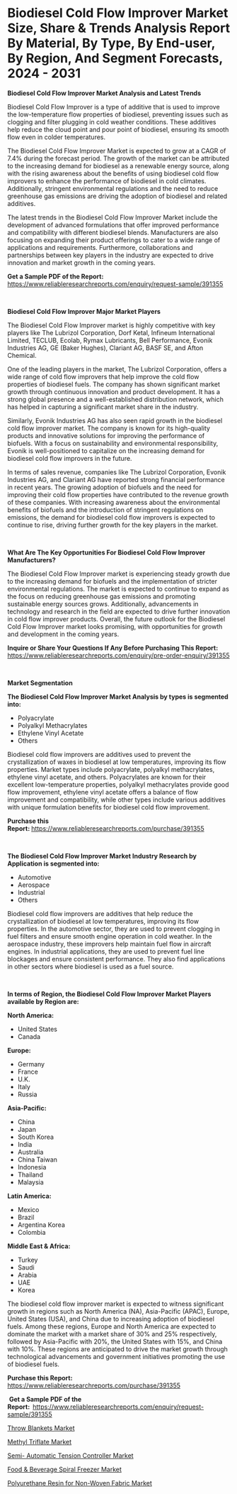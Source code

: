 <p><h1>Biodiesel Cold Flow Improver Market Size, Share & Trends Analysis Report By Material, By Type, By End-user, By Region, And Segment Forecasts, 2024 - 2031</h1></p><p><strong>Biodiesel Cold Flow Improver Market Analysis and Latest Trends</strong></p>
<p><p>Biodiesel Cold Flow Improver is a type of additive that is used to improve the low-temperature flow properties of biodiesel, preventing issues such as clogging and filter plugging in cold weather conditions. These additives help reduce the cloud point and pour point of biodiesel, ensuring its smooth flow even in colder temperatures.</p><p>The Biodiesel Cold Flow Improver Market is expected to grow at a CAGR of 7.4% during the forecast period. The growth of the market can be attributed to the increasing demand for biodiesel as a renewable energy source, along with the rising awareness about the benefits of using biodiesel cold flow improvers to enhance the performance of biodiesel in cold climates. Additionally, stringent environmental regulations and the need to reduce greenhouse gas emissions are driving the adoption of biodiesel and related additives.</p><p>The latest trends in the Biodiesel Cold Flow Improver Market include the development of advanced formulations that offer improved performance and compatibility with different biodiesel blends. Manufacturers are also focusing on expanding their product offerings to cater to a wide range of applications and requirements. Furthermore, collaborations and partnerships between key players in the industry are expected to drive innovation and market growth in the coming years.</p></p>
<p><strong>Get a Sample PDF of the Report:&nbsp;</strong> <a href="https://www.reliableresearchreports.com/enquiry/request-sample/391355">https://www.reliableresearchreports.com/enquiry/request-sample/391355</a></p>
<p>&nbsp;</p>
<p><strong>Biodiesel Cold Flow Improver Major Market Players</strong></p>
<p><p>The Biodiesel Cold Flow Improver market is highly competitive with key players like The Lubrizol Corporation, Dorf Ketal, Infineum International Limited, TECLUB, Ecolab, Rymax Lubricants, Bell Performance, Evonik Industries AG, GE (Baker Hughes), Clariant AG, BASF SE, and Afton Chemical. </p><p>One of the leading players in the market, The Lubrizol Corporation, offers a wide range of cold flow improvers that help improve the cold flow properties of biodiesel fuels. The company has shown significant market growth through continuous innovation and product development. It has a strong global presence and a well-established distribution network, which has helped in capturing a significant market share in the industry.</p><p>Similarly, Evonik Industries AG has also seen rapid growth in the biodiesel cold flow improver market. The company is known for its high-quality products and innovative solutions for improving the performance of biofuels. With a focus on sustainability and environmental responsibility, Evonik is well-positioned to capitalize on the increasing demand for biodiesel cold flow improvers in the future.</p><p>In terms of sales revenue, companies like The Lubrizol Corporation, Evonik Industries AG, and Clariant AG have reported strong financial performance in recent years. The growing adoption of biofuels and the need for improving their cold flow properties have contributed to the revenue growth of these companies. With increasing awareness about the environmental benefits of biofuels and the introduction of stringent regulations on emissions, the demand for biodiesel cold flow improvers is expected to continue to rise, driving further growth for the key players in the market.</p></p>
<p>&nbsp;</p>
<p><strong>What Are The Key Opportunities For Biodiesel Cold Flow Improver Manufacturers?</strong></p>
<p><p>The Biodiesel Cold Flow Improver market is experiencing steady growth due to the increasing demand for biofuels and the implementation of stricter environmental regulations. The market is expected to continue to expand as the focus on reducing greenhouse gas emissions and promoting sustainable energy sources grows. Additionally, advancements in technology and research in the field are expected to drive further innovation in cold flow improver products. Overall, the future outlook for the Biodiesel Cold Flow Improver market looks promising, with opportunities for growth and development in the coming years.</p></p>
<p><strong>Inquire or Share Your Questions If Any Before Purchasing This Report:</strong> <a href="https://www.reliableresearchreports.com/enquiry/pre-order-enquiry/391355">https://www.reliableresearchreports.com/enquiry/pre-order-enquiry/391355</a></p>
<p>&nbsp;</p>
<p><strong>Market Segmentation</strong></p>
<p><strong>The Biodiesel Cold Flow Improver Market Analysis by types is segmented into:</strong></p>
<p><ul><li>Polyacrylate</li><li>Polyalkyl Methacrylates</li><li>Ethylene Vinyl Acetate</li><li>Others</li></ul></p>
<p><p>Biodiesel cold flow improvers are additives used to prevent the crystallization of waxes in biodiesel at low temperatures, improving its flow properties. Market types include polyacrylate, polyalkyl methacrylates, ethylene vinyl acetate, and others. Polyacrylates are known for their excellent low-temperature properties, polyalkyl methacrylates provide good flow improvement, ethylene vinyl acetate offers a balance of flow improvement and compatibility, while other types include various additives with unique formulation benefits for biodiesel cold flow improvement.</p></p>
<p><strong>Purchase this Report:&nbsp;</strong><a href="https://www.reliableresearchreports.com/purchase/391355">https://www.reliableresearchreports.com/purchase/391355</a></p>
<p>&nbsp;</p>
<p><strong>The Biodiesel Cold Flow Improver Market Industry Research by Application is segmented into:</strong></p>
<p><ul><li>Automotive</li><li>Aerospace</li><li>Industrial</li><li>Others</li></ul></p>
<p><p>Biodiesel cold flow improvers are additives that help reduce the crystallization of biodiesel at low temperatures, improving its flow properties. In the automotive sector, they are used to prevent clogging in fuel filters and ensure smooth engine operation in cold weather. In the aerospace industry, these improvers help maintain fuel flow in aircraft engines. In industrial applications, they are used to prevent fuel line blockages and ensure consistent performance. They also find applications in other sectors where biodiesel is used as a fuel source.</p></p>
<p>&nbsp;</p>
<p><strong>In terms of Region, the Biodiesel Cold Flow Improver Market Players available by Region are:</strong></p>
<p>
    <p> <strong> North America: </strong>
        <ul>
            <li>United States</li>
            <li>Canada</li>
        </ul>
        </p> 
    <p> <strong> Europe: </strong>
        <ul>
            <li>Germany</li>
            <li>France</li>
            <li>U.K.</li>
            <li>Italy</li>
            <li>Russia</li>
        </ul>
        </p> 
    <p> <strong> Asia-Pacific: </strong>
        <ul>
            <li>China</li>
            <li>Japan</li>
            <li>South Korea</li>
            <li>India</li>
            <li>Australia</li>
            <li>China Taiwan</li>
            <li>Indonesia</li>
            <li>Thailand</li>
            <li>Malaysia</li>
        </ul>
        </p> 
    <p> <strong> Latin America: </strong>
        <ul>
            <li>Mexico</li>
            <li>Brazil</li>
            <li>Argentina Korea</li>
            <li>Colombia</li>
        </ul>
        </p> 
    <p> <strong> Middle East & Africa: </strong>
        <ul>
            <li>Turkey</li>
            <li>Saudi</li>
            <li>Arabia</li>
            <li>UAE</li>
            <li>Korea</li>
        </ul>
    </p>
    </p>
<p><p>The biodiesel cold flow improver market is expected to witness significant growth in regions such as North America (NA), Asia-Pacific (APAC), Europe, United States (USA), and China due to increasing adoption of biodiesel fuels. Among these regions, Europe and North America are expected to dominate the market with a market share of 30% and 25% respectively, followed by Asia-Pacific with 20%, the United States with 15%, and China with 10%. These regions are anticipated to drive the market growth through technological advancements and government initiatives promoting the use of biodiesel fuels.</p></p>
<p><strong>Purchase this Report: </strong><a href="https://www.reliableresearchreports.com/purchase/391355">https://www.reliableresearchreports.com/purchase/391355</a></p>
<p>&nbsp;<strong>Get a Sample PDF of the Report:&nbsp;&nbsp;</strong><a href="https://www.reliableresearchreports.com/enquiry/request-sample/391355">https://www.reliableresearchreports.com/enquiry/request-sample/391355</a></p>
<p><strong></strong></p>
<p><p><a href="https://view.publitas.com/reportprime-1/throw-blankets-market-analysis-examines-its-scope-on-growth-opportunities-and-forecasted-trends-spanning-from-2024-to-2031/">Throw Blankets Market</a></p><p><a href="https://github.com/peachesmcdowel1/Market-Research-Report-List-1/blob/main/methyl-triflate-market.md">Methyl Triflate Market</a></p><p><a href="https://rainy-horn-d69.notion.site/Semi-Automatic-Tension-Controller-Market-Insights-Market-Players-and-Forecast-Till-2031-3fb6c0deffa74d30bde098874f4af097">Semi- Automatic Tension Controller Market</a></p><p><a href="https://woozy-pyroraptor-a1f.notion.site/Food-Beverage-Spiral-Freezer-Market-Growth-Market-Trends-COVID-19-Impact-and-Forecasts-for-peri-db0e9a333fbb48d6a8b8be8ae27246d6">Food & Beverage Spiral Freezer Market</a></p><p><a href="https://github.com/redneck06/Market-Research-Report-List-2/blob/main/polyurethane-resin-for-non-woven-fabric-market.md">Polyurethane Resin for Non-Woven Fabric Market</a></p></p>